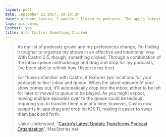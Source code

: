 ```yaml
---
layout: post
date: September 21 2017, 10:30:19
tweet: Without Castro, I wouldn’t listen to podcasts. The app’s latest update simply confirms its value to me.
tags: microblog
Context: yes
title: With Castro, Something Clicked
---
```


> As my list of podcasts grows and my preferences change, I’m finding it tougher to organize my shows in an effective and intentional way. With Castro 2.5, though, something clicked. Through a combination of the inbox-queue methodology and drag and drop for my podcasts, I’ve been able to rethink how I listen to my feed.
> 
> For those unfamiliar with Castro, it features two locations for your podcasts to live: inbox and queue. When the latest episode of your show comes out, it’ll automatically drop into the inbox, either to be left for later or moved to queue to be played. As you might expect, moving multiple episodes over to the queue could be tedious, requiring you to transfer them one at a time; however, Castro now supports in-app drag and drop on iOS 11, making it easier to swap them back and forth.
> 
> -Jake Underwood, “[Castro’s Latest Update Transforms Podcast Organization][1]”, MacStories.net


[1]:	https://www.macstories.net/reviews/castros-latest-update-transforms-podcast-organization/
